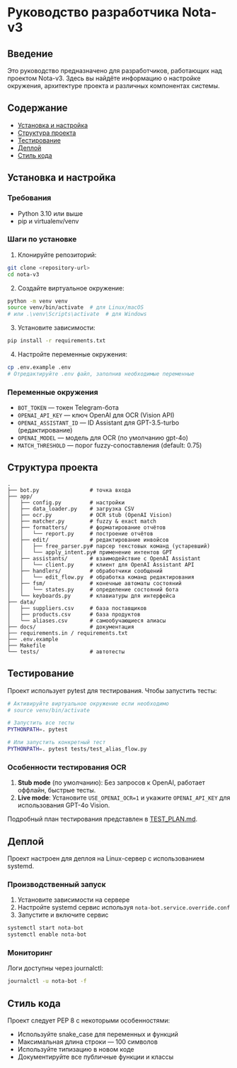 # Руководство разработчика Nota-v3

## Введение

Это руководство предназначено для разработчиков, работающих над проектом Nota-v3. Здесь вы найдёте информацию о настройке окружения, архитектуре проекта и различных компонентах системы.

## Содержание

- [Установка и настройка](#установка-и-настройка)
- [Структура проекта](#структура-проекта)
- [Тестирование](#тестирование)
- [Деплой](#деплой)
- [Стиль кода](#стиль-кода)

## Установка и настройка

### Требования

- Python 3.10 или выше
- pip и virtualenv/venv

### Шаги по установке

1. Клонируйте репозиторий:
```sh
git clone <repository-url>
cd nota-v3
```
2. Создайте виртуальное окружение:
```sh
python -m venv venv
source venv/bin/activate  # для Linux/macOS
# или .\venv\Scripts\activate  # для Windows
```
3. Установите зависимости:
```sh
pip install -r requirements.txt
```
4. Настройте переменные окружения:
```sh
cp .env.example .env
# Отредактируйте .env файл, заполнив необходимые переменные
```

### Переменные окружения
- `BOT_TOKEN` — токен Telegram-бота
- `OPENAI_API_KEY` — ключ OpenAI для OCR (Vision API)
- `OPENAI_ASSISTANT_ID` — ID Assistant для GPT-3.5-turbo (редактирование)
- `OPENAI_MODEL` — модель для OCR (по умолчанию gpt-4o)
- `MATCH_THRESHOLD` — порог fuzzy-сопоставления (default: 0.75)

## Структура проекта

```
.
├── bot.py                # точка входа
├── app/
│   ├── config.py         # настройки
│   ├── data_loader.py    # загрузка CSV
│   ├── ocr.py            # OCR stub (OpenAI Vision)
│   ├── matcher.py        # fuzzy & exact match
│   ├── formatters/       # форматирование отчётов 
│   │   └── report.py     # построение отчётов
│   ├── edit/             # редактирование инвойсов
│   │   ├── free_parser.py# парсер текстовых команд (устаревший)
│   │   └── apply_intent.py# применение интентов GPT
│   ├── assistants/       # взаимодействие с OpenAI Assistant
│   │   └── client.py     # клиент для OpenAI Assistant API
│   ├── handlers/         # обработчики сообщений
│   │   └── edit_flow.py  # обработка команд редактирования
│   ├── fsm/              # конечные автоматы состояний
│   │   └── states.py     # определение состояний бота
│   └── keyboards.py      # клавиатуры для интерфейса
├── data/
│   ├── suppliers.csv     # база поставщиков
│   ├── products.csv      # база продуктов
│   └── aliases.csv       # самообучающиеся алиасы
├── docs/                 # документация
├── requirements.in / requirements.txt
├── .env.example
├── Makefile
└── tests/                # автотесты
```

## Тестирование

Проект использует pytest для тестирования. Чтобы запустить тесты:
```sh
# Активируйте виртуальное окружение если необходимо
# source venv/bin/activate

# Запустить все тесты
PYTHONPATH=. pytest

# Или запустить конкретный тест
PYTHONPATH=. pytest tests/test_alias_flow.py
```

### Особенности тестирования OCR
1. **Stub mode** (по умолчанию): Без запросов к OpenAI, работает оффлайн, быстрые тесты.
2. **Live mode**: Установите `USE_OPENAI_OCR=1` и укажите `OPENAI_API_KEY` для использования GPT-4o Vision.

Подробный план тестирования представлен в [TEST_PLAN.md](../technical/TEST_PLAN.md).

## Деплой

Проект настроен для деплоя на Linux-сервер с использованием systemd.

### Производственный запуск
1. Установите зависимости на сервере
2. Настройте systemd сервис используя `nota-bot.service.override.conf`
3. Запустите и включите сервис
```sh
systemctl start nota-bot
systemctl enable nota-bot
```

### Мониторинг
Логи доступны через journalctl:
```sh
journalctl -u nota-bot -f
```

## Стиль кода
Проект следует PEP 8 с некоторыми особенностями:
- Используйте snake_case для переменных и функций
- Максимальная длина строки — 100 символов
- Используйте типизацию в новом коде
- Документируйте все публичные функции и классы
